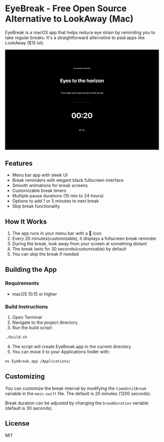 # EyeBreak - Free Open Source Alternative to LookAway (Mac) 

EyeBreak is a macOS app that helps reduce eye strain by reminding you to take regular breaks. It's a straightforward alternative to paid apps like LookAway ($15 lol).

![Break Screen](Break.png)


## Features

- Menu bar app with sleek UI
- Break reminders with elegant black fullscreen interface
- Smooth animations for break screens
- Customizable break timers
- Multiple pause durations (10 min to 24 hours)
- Options to add 1 or 5 minutes to next break
- Skip break functionality

## How It Works

1. The app runs in your menu bar with a 👀 icon
2. Every 20 minutes(customizable), it displays a fullscreen break reminder
3. During the break, look away from your screen at something distant
4. The break lasts for 30 seconds(customizable) by default
5. You can skip the break if needed

## Building the App

### Requirements
- macOS 10.15 or higher

### Build Instructions

1. Open Terminal
2. Navigate to the project directory
3. Run the build script:

```bash
./build.sh
```

4. The script will create EyeBreak.app in the current directory
5. You can move it to your Applications folder with:
```bash
mv EyeBreak.app /Applications/
```

## Customizing

You can customize the break interval by modifying the `timeUntilBreak` variable in the `main.swift` file. The default is 20 minutes (1200 seconds).

Break duration can be adjusted by changing the `breakDuration` variable (default is 30 seconds).

## License

MIT
